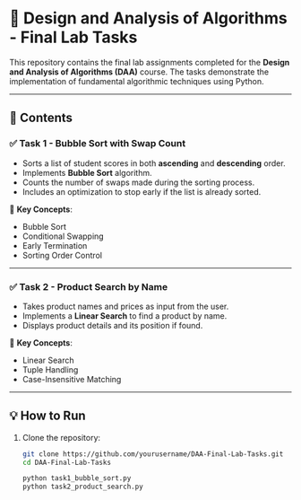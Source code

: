 # 🧠 Design and Analysis of Algorithms - Final Lab Tasks

This repository contains the final lab assignments completed for the **Design and Analysis of Algorithms (DAA)** course. The tasks demonstrate the implementation of fundamental algorithmic techniques using Python.

---

## 📂 Contents

### ✅ Task 1 - Bubble Sort with Swap Count

- Sorts a list of student scores in both **ascending** and **descending** order.
- Implements **Bubble Sort** algorithm.
- Counts the number of swaps made during the sorting process.
- Includes an optimization to stop early if the list is already sorted.

📌 **Key Concepts**:
- Bubble Sort  
- Conditional Swapping  
- Early Termination  
- Sorting Order Control  

---

### ✅ Task 2 - Product Search by Name

- Takes product names and prices as input from the user.
- Implements a **Linear Search** to find a product by name.
- Displays product details and its position if found.

📌 **Key Concepts**:
- Linear Search  
- Tuple Handling  
- Case-Insensitive Matching  

---

## 💡 How to Run

1. Clone the repository:
   ```bash
   git clone https://github.com/yourusername/DAA-Final-Lab-Tasks.git
   cd DAA-Final-Lab-Tasks

   python task1_bubble_sort.py
   python task2_product_search.py


